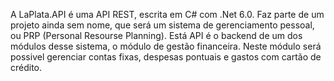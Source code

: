 A LaPlata.API é uma API REST, escrita em C# com .Net 6.0. 
Faz parte de um projeto ainda sem nome, que será um sistema de gerenciamento pessoal, ou PRP (Personal Resourse Planning).
Está API é o backend de um dos módulos desse sistema, o módulo de gestão financeira. Neste módulo será possivel gerenciar contas fixas, despesas pontuais e gastos com cartão de crédito.
